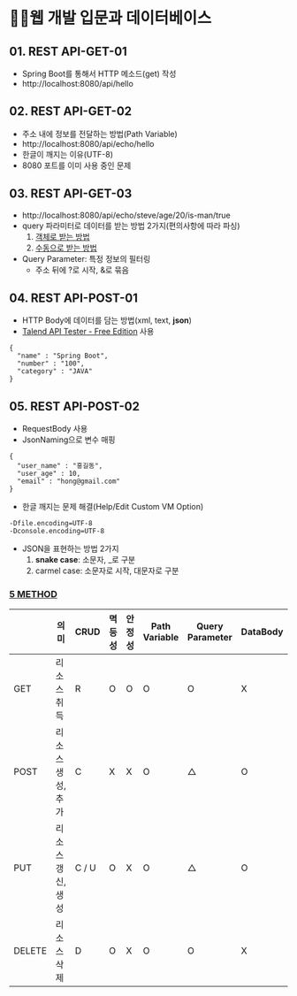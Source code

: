 # 👩‍💻웹 개발 입문과 데이터베이스 

## 01. REST API-GET-01
- Spring Boot를 통해서 HTTP 메소드(get) 작성
- http://localhost:8080/api/hello

## 02. REST API-GET-02
- 주소 내에 정보를 전달하는 방법(Path Variable)
- http://localhost:8080/api/echo/hello
- 한글이 깨지는 이유(UTF-8)
- 8080 포트를 이미 사용 중인 문제

## 03. REST API-GET-03
- http://localhost:8080/api/echo/steve/age/20/is-man/true
- query 파라미터로 데이터를 받는 방법 2가지(편의사항에 따라 파싱)
  1. [객체로 받는 방법](http://localhost:8080/api/book?category=IT&issuedYeer=2023&issued-month=01&issued_day=31)
  2. [수동으로 받는 방법](http://localhost:8080/api/book2?category=IT&issuedYeer=2023&issuedMonth=01&issuedDay=31)
- Query Parameter: 특정 정보의 필터링
  - 주소 뒤에 ?로 시작, &로 묶음
 
## 04. REST API-POST-01
- HTTP Body에 데이터를 담는 방법(xml, text, **json**)
- [Talend API Tester - Free Edition](https://chrome.google.com/webstore/detail/talend-api-tester-free-ed/aejoelaoggembcahagimdiliamlcdmfm?hl=ko) 사용
```
{
  "name" : "Spring Boot",
  "number" : "100",
  "category" : "JAVA"
}
```

## 05. REST API-POST-02
- RequestBody 사용
- JsonNaming으로 변수 매핑
```
{
  "user_name" : "홍길동",
  "user_age" : 10,
  "email" : "hong@gmail.com"
}
```
- 한글 깨지는 문제 해결(Help/Edit Custom VM Option)
```
-Dfile.encoding=UTF-8
-Dconsole.encoding=UTF-8
```
- JSON을 표현하는 방법 2가지
  1. **snake case**: 소문자, _로 구분
  2. carmel case: 소문자로 시작, 대문자로 구분

### [5 METHOD](https://velog.io/@xangj0ng/HTTP-5-METHODGET-POST-PUTPATCHDELETE)
||의미|CRUD|멱등성|안정성|Path Variable|Query Parameter|DataBody|
|---|---|---|---|---|---|---|---|
|GET|리소스 취득|R|O|O|O|O|X|
|POST|리소스 생성, 추가|C|X|X|O|△|O|
|PUT|리소스 갱신, 생성|C / U|O|X|O|△|O|
|DELETE|리소스 삭제|D|O|X|O|O|X|
